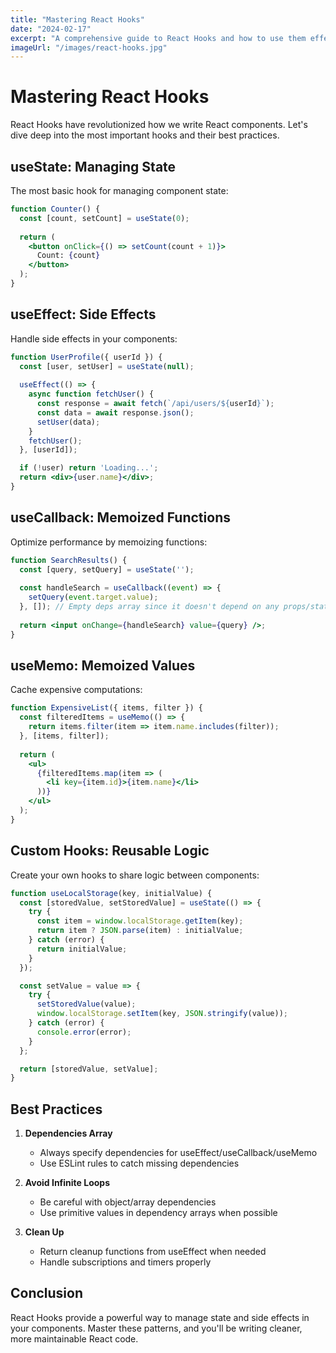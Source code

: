 ```yaml
---
title: "Mastering React Hooks"
date: "2024-02-17"
excerpt: "A comprehensive guide to React Hooks and how to use them effectively"
imageUrl: "/images/react-hooks.jpg"
---
```


# Mastering React Hooks

React Hooks have revolutionized how we write React components. Let's dive deep into the most important hooks and their best practices.

## useState: Managing State

The most basic hook for managing component state:

```jsx
function Counter() {
  const [count, setCount] = useState(0);
  
  return (
    <button onClick={() => setCount(count + 1)}>
      Count: {count}
    </button>
  );
}
```

## useEffect: Side Effects

Handle side effects in your components:

```jsx
function UserProfile({ userId }) {
  const [user, setUser] = useState(null);
  
  useEffect(() => {
    async function fetchUser() {
      const response = await fetch(`/api/users/${userId}`);
      const data = await response.json();
      setUser(data);
    }
    fetchUser();
  }, [userId]);

  if (!user) return 'Loading...';
  return <div>{user.name}</div>;
}
```

## useCallback: Memoized Functions

Optimize performance by memoizing functions:

```jsx
function SearchResults() {
  const [query, setQuery] = useState('');
  
  const handleSearch = useCallback((event) => {
    setQuery(event.target.value);
  }, []); // Empty deps array since it doesn't depend on any props/state
  
  return <input onChange={handleSearch} value={query} />;
}
```

## useMemo: Memoized Values

Cache expensive computations:

```jsx
function ExpensiveList({ items, filter }) {
  const filteredItems = useMemo(() => {
    return items.filter(item => item.name.includes(filter));
  }, [items, filter]);
  
  return (
    <ul>
      {filteredItems.map(item => (
        <li key={item.id}>{item.name}</li>
      ))}
    </ul>
  );
}
```

## Custom Hooks: Reusable Logic

Create your own hooks to share logic between components:

```jsx
function useLocalStorage(key, initialValue) {
  const [storedValue, setStoredValue] = useState(() => {
    try {
      const item = window.localStorage.getItem(key);
      return item ? JSON.parse(item) : initialValue;
    } catch (error) {
      return initialValue;
    }
  });

  const setValue = value => {
    try {
      setStoredValue(value);
      window.localStorage.setItem(key, JSON.stringify(value));
    } catch (error) {
      console.error(error);
    }
  };

  return [storedValue, setValue];
}
```

## Best Practices

1. **Dependencies Array**
   - Always specify dependencies for useEffect/useCallback/useMemo
   - Use ESLint rules to catch missing dependencies

2. **Avoid Infinite Loops**
   - Be careful with object/array dependencies
   - Use primitive values in dependency arrays when possible

3. **Clean Up**
   - Return cleanup functions from useEffect when needed
   - Handle subscriptions and timers properly

## Conclusion

React Hooks provide a powerful way to manage state and side effects in your components. Master these patterns, and you'll be writing cleaner, more maintainable React code. 